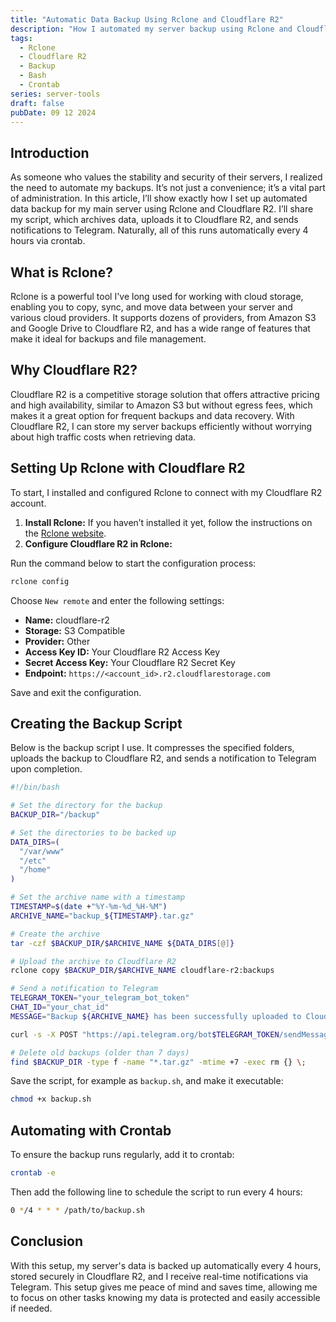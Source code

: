 ```yaml
---
title: "Automatic Data Backup Using Rclone and Cloudflare R2"
description: "How I automated my server backup using Rclone and Cloudflare R2."
tags:
  - Rclone
  - Cloudflare R2
  - Backup
  - Bash
  - Crontab
series: server-tools
draft: false
pubDate: 09 12 2024
---
```


## Introduction

As someone who values the stability and security of their servers, I realized the need to automate my backups. It’s not just a convenience; it’s a vital part of administration. In this article, I’ll show exactly how I set up automated data backup for my main server using Rclone and Cloudflare R2. I’ll share my script, which archives data, uploads it to Cloudflare R2, and sends notifications to Telegram. Naturally, all of this runs automatically every 4 hours via crontab.

## What is Rclone?

Rclone is a powerful tool I've long used for working with cloud storage, enabling you to copy, sync, and move data between your server and various cloud providers. It supports dozens of providers, from Amazon S3 and Google Drive to Cloudflare R2, and has a wide range of features that make it ideal for backups and file management.

## Why Cloudflare R2?

Cloudflare R2 is a competitive storage solution that offers attractive pricing and high availability, similar to Amazon S3 but without egress fees, which makes it a great option for frequent backups and data recovery. With Cloudflare R2, I can store my server backups efficiently without worrying about high traffic costs when retrieving data.

## Setting Up Rclone with Cloudflare R2

To start, I installed and configured Rclone to connect with my Cloudflare R2 account.

1. **Install Rclone:** If you haven’t installed it yet, follow the instructions on the [Rclone website](https://rclone.org/).
2. **Configure Cloudflare R2 in Rclone:**

Run the command below to start the configuration process:
   
   ```bash
   rclone config
   ```

Choose `New remote` and enter the following settings:

- **Name:** cloudflare-r2
- **Storage:** S3 Compatible
- **Provider:** Other
- **Access Key ID:** Your Cloudflare R2 Access Key
- **Secret Access Key:** Your Cloudflare R2 Secret Key
- **Endpoint:** `https://<account_id>.r2.cloudflarestorage.com`

Save and exit the configuration.

## Creating the Backup Script

Below is the backup script I use. It compresses the specified folders, uploads the backup to Cloudflare R2, and sends a notification to Telegram upon completion.

```bash
#!/bin/bash

# Set the directory for the backup
BACKUP_DIR="/backup"

# Set the directories to be backed up
DATA_DIRS=(
  "/var/www"
  "/etc"
  "/home"
)

# Set the archive name with a timestamp
TIMESTAMP=$(date +"%Y-%m-%d_%H-%M")
ARCHIVE_NAME="backup_${TIMESTAMP}.tar.gz"

# Create the archive
tar -czf $BACKUP_DIR/$ARCHIVE_NAME ${DATA_DIRS[@]}

# Upload the archive to Cloudflare R2
rclone copy $BACKUP_DIR/$ARCHIVE_NAME cloudflare-r2:backups

# Send a notification to Telegram
TELEGRAM_TOKEN="your_telegram_bot_token"
CHAT_ID="your_chat_id"
MESSAGE="Backup ${ARCHIVE_NAME} has been successfully uploaded to Cloudflare R2."

curl -s -X POST "https://api.telegram.org/bot$TELEGRAM_TOKEN/sendMessage" -d chat_id=$CHAT_ID -d text="$MESSAGE"

# Delete old backups (older than 7 days)
find $BACKUP_DIR -type f -name "*.tar.gz" -mtime +7 -exec rm {} \;
```

Save the script, for example as `backup.sh`, and make it executable:

```bash
chmod +x backup.sh
```

## Automating with Crontab

To ensure the backup runs regularly, add it to crontab:

```bash
crontab -e
```

Then add the following line to schedule the script to run every 4 hours:

```bash
0 */4 * * * /path/to/backup.sh
```

## Conclusion

With this setup, my server's data is backed up automatically every 4 hours, stored securely in Cloudflare R2, and I receive real-time notifications via Telegram. This setup gives me peace of mind and saves time, allowing me to focus on other tasks knowing my data is protected and easily accessible if needed.